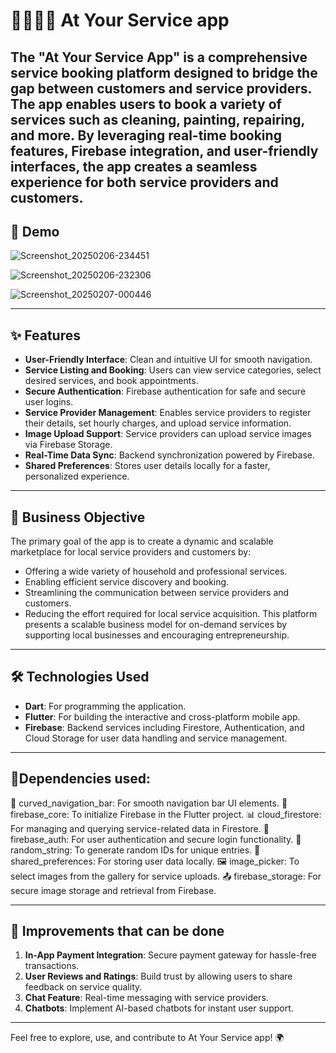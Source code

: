 # 👨‍🔧👩‍🔧 At Your Service app

The "At Your Service App" is a comprehensive service booking platform designed to bridge the gap between customers and service providers. The app enables users to book a variety of services such as cleaning, painting, repairing, and more. By leveraging real-time booking features, Firebase integration, and user-friendly interfaces, the app creates a seamless experience for both service providers and customers.
---

## 📸 Demo

![Screenshot_20250206-234451](https://github.com/user-attachments/assets/2ffb0191-bb59-431c-b33f-59dae34dda5d)

![Screenshot_20250206-232306](https://github.com/user-attachments/assets/7a5d7756-87ee-414c-9391-5a0732ad375b)

![Screenshot_20250207-000446](https://github.com/user-attachments/assets/662e09bf-f512-4ef4-8942-0a18c5e8bf23)

---

## ✨ Features

- **User-Friendly Interface**: Clean and intuitive UI for smooth navigation.
- **Service Listing and Booking**: Users can view service categories, select desired services, and book appointments.
- **Secure Authentication**: Firebase authentication for safe and secure user logins.
- **Service Provider Management**: Enables service providers to register their details, set hourly charges, and upload service information.
- **Image Upload Support**: Service providers can upload service images via Firebase Storage.
- **Real-Time Data Sync**: Backend synchronization powered by Firebase.
- **Shared Preferences**: Stores user details locally for a faster, personalized experience.

---

## 🎯 Business Objective

The primary goal of the app is to create a dynamic and scalable marketplace for local service providers and customers by:
- Offering a wide variety of household and professional services.
- Enabling efficient service discovery and booking.
- Streamlining the communication between service providers and customers.
- Reducing the effort required for local service acquisition.
This platform presents a scalable business model for on-demand services by supporting local businesses and encouraging entrepreneurship.

---


## 🛠️ Technologies Used

- **Dart**: For programming the application.
- **Flutter**: For building the interactive and cross-platform mobile app.
- **Firebase**: Backend services including Firestore, Authentication, and Cloud Storage for user data handling and service management.

---
## 🚀Dependencies used:
📱 curved_navigation_bar: For smooth navigation bar UI elements.
🔑 firebase_core: To initialize Firebase in the Flutter project.
📊 cloud_firestore: For managing and querying service-related data in Firestore.
🔐 firebase_auth: For user authentication and secure login functionality.
🔢 random_string: To generate random IDs for unique entries.
💾 shared_preferences: For storing user data locally.
🖼️ image_picker: To select images from the gallery for service uploads.
📤 firebase_storage: For secure image storage and retrieval from Firebase.

---

## 🎯 Improvements that can be done

1. **In-App Payment Integration**: Secure payment gateway for hassle-free transactions.
2. **User Reviews and Ratings**: Build trust by allowing users to share feedback on service quality.
3. **Chat Feature**: Real-time messaging with service providers.
4. **Chatbots**: Implement AI-based chatbots for instant user support.

---

Feel free to explore, use, and contribute to At Your Service app! 🌍
